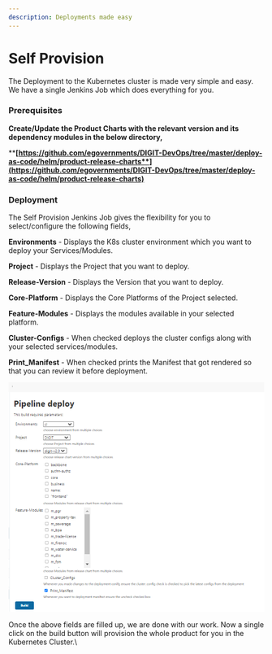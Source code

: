 ```yaml
---
description: Deployments made easy
---
```


# Self Provision

The Deployment to the Kubernetes cluster is made very simple and easy. We have a single Jenkins Job which does everything for you.&#x20;

### **Prerequisites**

**Create/Update the Product Charts with the relevant version and its dependency modules in the  below directory,**

****[**https://github.com/egovernments/DIGIT-DevOps/tree/master/deploy-as-code/helm/product-release-charts**](https://github.com/egovernments/DIGIT-DevOps/tree/master/deploy-as-code/helm/product-release-charts)****

### **Deployment**

The Self Provision Jenkins Job gives the flexibility for you to select/configure the following fields,

**Environments** - Displays the K8s cluster environment which you want to deploy your Services/Modules.

**Project** - Displays the Project that you want to deploy.

**Release-Version** - Displays the Version that you want to deploy.

**Core-Platform** - Displays the Core Platforms of the Project selected.

**Feature-Modules** - Displays the modules available in your selected platform.

**Cluster-Configs** - When checked deploys the cluster configs along with your selected services/modules.

**Print\_Manifest** - When checked prints the Manifest that got rendered so that you can review it before deployment.

![Jenkins Self Provision Job](<../.gitbook/assets/image (309).png>)

Once the above fields are filled up, we are done with our work. Now a single click on the build button will provision the whole product for you in the Kubernetes Cluster.\
